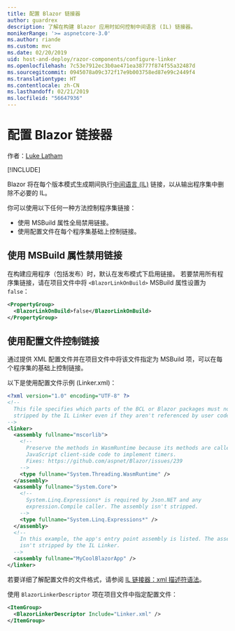 ```yaml
---
title: 配置 Blazor 链接器
author: guardrex
description: 了解在构建 Blazor 应用时如何控制中间语言 (IL) 链接器。
monikerRange: '>= aspnetcore-3.0'
ms.author: riande
ms.custom: mvc
ms.date: 02/20/2019
uid: host-and-deploy/razor-components/configure-linker
ms.openlocfilehash: 7c53e7912ec3b0ae471ea38777f874f55a32487d
ms.sourcegitcommit: 0945078a09c372f17e9b003758ed87e99c2449f4
ms.translationtype: HT
ms.contentlocale: zh-CN
ms.lasthandoff: 02/21/2019
ms.locfileid: "56647936"
---
```

# <a name="configure-the-linker-for-blazor"></a>配置 Blazor 链接器

作者：[Luke Latham](https://github.com/guardrex)

[!INCLUDE[](~/includes/razor-components-preview-notice.md)]

Blazor 将在每个版本模式生成期间执行[中间语言 (IL)](/dotnet/standard/managed-code#intermediate-language--execution) 链接，以从输出程序集中删除不必要的 IL。

你可以使用以下任何一种方法控制程序集链接：

* 使用 MSBuild 属性全局禁用链接。
* 使用配置文件在每个程序集基础上控制链接。

## <a name="disable-linking-with-an-msbuild-property"></a>使用 MSBuild 属性禁用链接

在构建应用程序（包括发布）时，默认在发布模式下启用链接。 若要禁用所有程序集链接，请在项目文件中将 `<BlazorLinkOnBuild>` MSBuild 属性设置为 `false`：

```xml
<PropertyGroup>
  <BlazorLinkOnBuild>false</BlazorLinkOnBuild>
</PropertyGroup>
```

## <a name="control-linking-with-a-configuration-file"></a>使用配置文件控制链接

通过提供 XML 配置文件并在项目文件中将该文件指定为 MSBuild 项，可以在每个程序集的基础上控制链接。

以下是使用配置文件示例 (Linker.xml)：

```xml
<?xml version="1.0" encoding="UTF-8" ?>
<!--
  This file specifies which parts of the BCL or Blazor packages must not be
  stripped by the IL Linker even if they aren't referenced by user code.
-->
<linker>
  <assembly fullname="mscorlib">
    <!--
      Preserve the methods in WasmRuntime because its methods are called by 
      JavaScript client-side code to implement timers.
      Fixes: https://github.com/aspnet/Blazor/issues/239
    -->
    <type fullname="System.Threading.WasmRuntime" />
  </assembly>
  <assembly fullname="System.Core">
    <!--
      System.Linq.Expressions* is required by Json.NET and any 
      expression.Compile caller. The assembly isn't stripped.
    -->
    <type fullname="System.Linq.Expressions*" />
  </assembly>
  <!--
    In this example, the app's entry point assembly is listed. The assembly
    isn't stripped by the IL Linker.
  -->
  <assembly fullname="MyCoolBlazorApp" />
</linker>
```

若要详细了解配置文件的文件格式，请参阅 [IL 链接器：xml 描述符语法](https://github.com/mono/linker/blob/master/src/linker/README.md#syntax-of-xml-descriptor)。

使用 `BlazorLinkerDescriptor` 项在项目文件中指定配置文件：

```xml
<ItemGroup>
  <BlazorLinkerDescriptor Include="Linker.xml" />
</ItemGroup>
```
